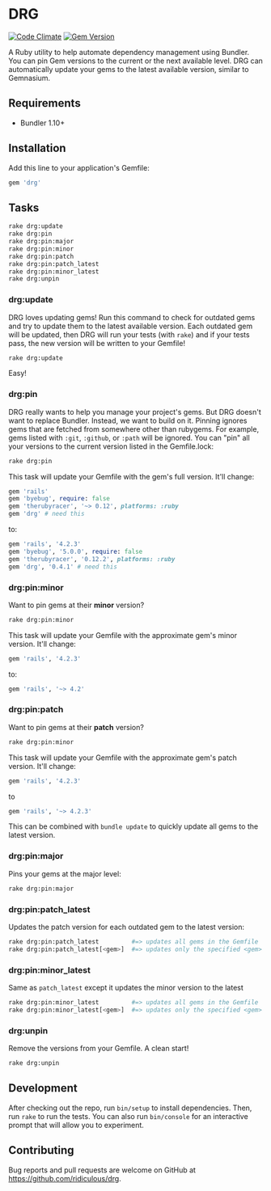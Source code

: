 # DRG
[![Code Climate](https://codeclimate.com/github/ridiculous/drg/badges/gpa.svg)](https://codeclimate.com/github/ridiculous/drg)
[![Gem Version](https://badge.fury.io/rb/drg.svg)](http://badge.fury.io/rb/drg)

A Ruby utility to help automate dependency management using Bundler. You can pin Gem versions to the current or the next
available level. DRG can automatically update your gems to the latest available version, similar to Gemnasium.

## Requirements

* Bundler 1.10+

## Installation

Add this line to your application's Gemfile:

```ruby
gem 'drg'
```

## Tasks

```bash
rake drg:update
rake drg:pin
rake drg:pin:major
rake drg:pin:minor
rake drg:pin:patch
rake drg:pin:patch_latest
rake drg:pin:minor_latest
rake drg:unpin
```

### drg:update

DRG loves updating gems! Run this command to check for outdated gems and try to update them to the latest available version.
Each outdated gem will be updated, then DRG will run your tests (with `rake`) and if your tests pass, the new version will be written to your Gemfile!

```bash
rake drg:update
```

Easy!

### drg:pin

DRG really wants to help you manage your project's gems. But DRG doesn't want to replace Bundler. Instead, we want to build on
it. Pinning ignores gems that are fetched from somewhere other than rubygems. For example, gems listed with `:git`, `:github`,
or `:path` will be ignored. You can "pin" all your versions to the current version listed in the Gemfile.lock:

```bash
rake drg:pin
```

This task will update your Gemfile with the gem's full version. It'll change:

```ruby
gem 'rails'
gem 'byebug', require: false
gem 'therubyracer', '~> 0.12', platforms: :ruby
gem 'drg' # need this
```

to:

```ruby
gem 'rails', '4.2.3'
gem 'byebug', '5.0.0', require: false
gem 'therubyracer', '0.12.2', platforms: :ruby
gem 'drg', '0.4.1' # need this
```

### drg:pin:minor

Want to pin gems at their __minor__ version?

```bash
rake drg:pin:minor
```

This task will update your Gemfile with the approximate gem's minor version. It'll change:

```ruby
gem 'rails', '4.2.3'
```

to:

```ruby
gem 'rails', '~> 4.2'
```

### drg:pin:patch

Want to pin gems at their __patch__ version?

```bash
rake drg:pin:minor
```

This task will update your Gemfile with the approximate gem's patch version. It'll change:

```ruby
gem 'rails', '4.2.3'
```

to 

```ruby
gem 'rails', '~> 4.2.3'
```

This can be combined with `bundle update` to quickly update all gems to the latest version.

### drg:pin:major

Pins your gems at the major level:

 ```bash
 rake drg:pin:major
 ```

### drg:pin:patch_latest

Updates the patch version for each outdated gem to the latest version:

 ```bash
 rake drg:pin:patch_latest         #=> updates all gems in the Gemfile
 rake drg:pin:patch_latest[<gem>]  #=> updates only the specified <gem>
 ```

### drg:pin:minor_latest

Same as `patch_latest` except it updates the minor version to the latest

 ```bash
 rake drg:pin:minor_latest         #=> updates all gems in the Gemfile
 rake drg:pin:minor_latest[<gem>]  #=> updates only the specified <gem>
 ```

### drg:unpin

Remove the versions from your Gemfile. A clean start!

```bash
rake drg:unpin
```

## Development

After checking out the repo, run `bin/setup` to install dependencies. Then, run `rake` to run the tests. 
You can also run `bin/console` for an interactive prompt that will allow you to experiment.

## Contributing

Bug reports and pull requests are welcome on GitHub at https://github.com/ridiculous/drg.
